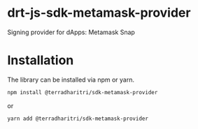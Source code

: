 # drt-js-sdk-metamask-provider
Signing provider for dApps: Metamask Snap

# Installation

The library can be installed via npm or yarn.

```bash
npm install @terradharitri/sdk-metamask-provider
```

or

```bash
yarn add @terradharitri/sdk-metamask-provider
```

